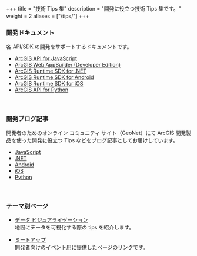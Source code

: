 +++
title = "技術 Tips 集"
description = "開発に役立つ技術 Tips 集です。"
weight = 2
aliases = ["/tips/"]
+++
　　
### 開発ドキュメント

各 API/SDK の開発をサポートするドキュメントです。

* [ArcGIS API for JavaScript](../tips/javascript/)
* [ArcGIS Web AppBuilder (Developer Edition)](../tips/webappbuilder/)
* [ArcGIS Runtime SDK for .NET](../tips/dotnet/)
* [ArcGIS Runtime SDK for Android](../tips/android/)
* [ArcGIS Runtime SDK for iOS](../tips/ios/)
* [ArcGIS API for Python](../tips/python/)

　　

### 開発ブログ記事

開発者のためのオンライン コミュニティ サイト（GeoNet）にて ArcGIS 開発製品を使った開発に役立つ Tips などをブログ記事としてお届けしています。

* [JavaScript](http://arcg.is/1X5Q0Sl)
* [.NET](http://arcg.is/1LPKAcf)
* [Android](http://arcg.is/1PiwBfG)
* [iOS](http://arcg.is/1LlUgpi)
* [Python](https://bit.ly/2IkdDbS)

　　

### テーマ別ページ

* [データ ビジュアライゼーション](../tips/visualization)  
地図にデータを可視化する際の tips を紹介します。


* [ミートアップ](../tips/hackathon/)  
開発者向けのイベント用に提供したページのリンクです。
